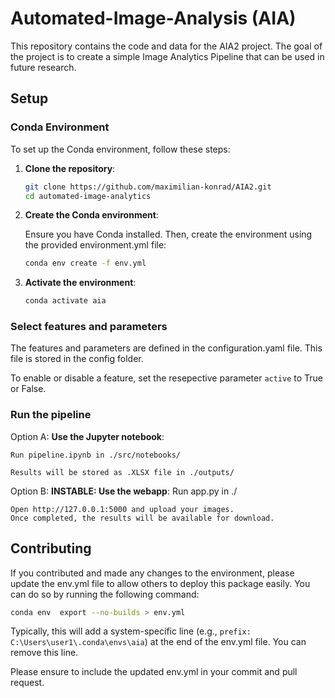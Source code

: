 # Automated-Image-Analysis (AIA)

This repository contains the code and data for the AIA2 project. The goal of the project is to create a simple Image Analytics Pipeline that can be used in future research.

## Setup

### Conda Environment

To set up the Conda environment, follow these steps:

1. **Clone the repository**:

   ```bash
   git clone https://github.com/maximilian-konrad/AIA2.git
   cd automated-image-analytics
   ```

2. **Create the Conda environment**:

    Ensure you have Conda installed. Then, create the environment using the provided environment.yml file:
    
    ```bash
    conda env create -f env.yml
    ```

3. **Activate the environment**:

    ```bash
    conda activate aia
    ```

### Select features and parameters

The features and parameters are defined in the configuration.yaml file.
This file is stored in the config folder.

To enable or disable a feature, set the resepective parameter  `active` to True or False.

### Run the pipeline

Option A: **Use the Jupyter notebook**:

    Run pipeline.ipynb in ./src/notebooks/

    Results will be stored as .XLSX file in ./outputs/

Option B: **INSTABLE: Use the webapp**:
    Run app.py in ./

    Open http://127.0.0.1:5000 and upload your images. 
    Once completed, the results will be available for download.

## Contributing

If you contributed and made any changes to the environment, please update the env.yml file to allow others to deploy this package easily.
You can do so by running the following command:

```bash
conda env  export --no-builds > env.yml
```

Typically, this will add a system-specific line (e.g., `prefix: C:\Users\user1\.conda\envs\aia`) at the end of the env.yml file.
You can remove this line.

Please ensure to include the updated env.yml in your commit and pull request.


